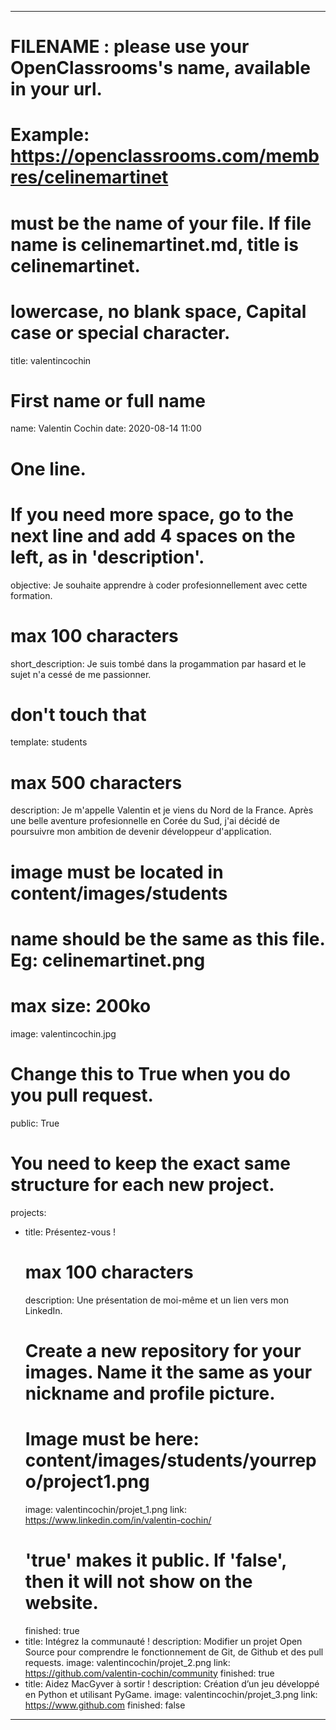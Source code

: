 ---

# FILENAME : please use your OpenClassrooms's name, available in your url.
# Example: https://openclassrooms.com/membres/celinemartinet
# must be the name of your file. If file name is celinemartinet.md, title is celinemartinet.
# lowercase, no blank space, Capital case or special character.
title: valentincochin

# First name or full name
name: Valentin Cochin
date: 2020-08-14 11:00

# One line.
# If you need more space, go to the next line and add 4 spaces on the left, as in 'description'.
objective: Je souhaite apprendre à coder profesionnellement avec cette formation.

# max 100 characters
short_description: Je suis tombé dans la progammation par hasard et le sujet n'a cessé de me passionner.

# don't touch that
template: students

# max 500 characters
description:
    Je m'appelle Valentin et je viens du Nord de la France.
    Après une belle aventure profesionnelle en Corée du Sud, 
    j'ai décidé de poursuivre mon ambition de devenir 
    développeur d'application.

# image must be located in content/images/students
# name should be the same as this file. Eg: celinemartinet.png
# max size: 200ko
image: valentincochin.jpg

# Change this to True when you do you pull request.
public: True

# You need to keep the exact same structure for each new project.
projects:
  - title: Présentez-vous !
    # max 100 characters
    description: Une présentation de moi-même et un lien vers mon LinkedIn.
    # Create a new repository for your images. Name it the same as your nickname and profile picture.
    # Image must be here: content/images/students/yourrepo/project1.png
    image: valentincochin/projet_1.png
    link: https://www.linkedin.com/in/valentin-cochin/
    # 'true' makes it public. If 'false', then it will not show on the website.
    finished: true
  - title: Intégrez la communauté !
    description: Modifier un projet Open Source pour comprendre le fonctionnement de Git, de Github et des pull requests.
    image: valentincochin/projet_2.png
    link: https://github.com/valentin-cochin/community
    finished: true
  - title: Aidez MacGyver à sortir !
    description: Création d’un jeu développé en Python et utilisant PyGame.
    image: valentincochin/projet_3.png
    link: https://www.github.com
    finished: false
---